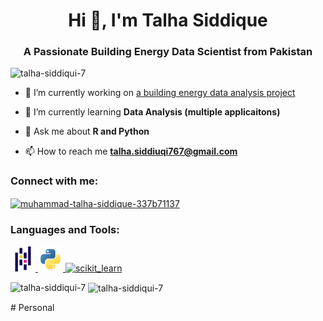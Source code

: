 <h1 align="center">Hi 👋, I'm Talha Siddique</h1>
<h3 align="center">A Passionate Building Energy Data Scientist from Pakistan</h3>

<p align="left"> <img src="https://komarev.com/ghpvc/?username=talha-siddiqui-7&label=Profile%20views&color=0e75b6&style=flat" alt="talha-siddiqui-7" /> </p>

- 🔭 I’m currently working on [a building energy data analysis project](https://github.com/talha-siddiqui-7/Beta-Building-analysis)

- 🌱 I’m currently learning **Data Analysis (multiple applicaitons)**

- 💬 Ask me about **R and Python**

- 📫 How to reach me **talha.siddiuqi767@gmail.com**

<h3 align="left">Connect with me:</h3>
<p align="left">
<a href="https://linkedin.com/in/muhammad-talha-siddique-337b71137" target="blank"><img align="center" src="https://raw.githubusercontent.com/rahuldkjain/github-profile-readme-generator/master/src/images/icons/Social/linked-in-alt.svg" alt="muhammad-talha-siddique-337b71137" height="30" width="40" /></a>
</p>

<h3 align="left">Languages and Tools:</h3>
<p align="left"> <a href="https://pandas.pydata.org/" target="_blank" rel="noreferrer"> <img src="https://raw.githubusercontent.com/devicons/devicon/2ae2a900d2f041da66e950e4d48052658d850630/icons/pandas/pandas-original.svg" alt="pandas" width="40" height="40"/> </a> <a href="https://www.python.org" target="_blank" rel="noreferrer"> <img src="https://raw.githubusercontent.com/devicons/devicon/master/icons/python/python-original.svg" alt="python" width="40" height="40"/> </a> <a href="https://scikit-learn.org/" target="_blank" rel="noreferrer"> <img src="https://upload.wikimedia.org/wikipedia/commons/0/05/Scikit_learn_logo_small.svg" alt="scikit_learn" width="40" height="40"/> </a> </p>

<p><img align="left" src="https://github-readme-stats.vercel.app/api/top-langs?username=talha-siddiqui-7&show_icons=true&locale=en&layout=compact" alt="talha-siddiqui-7" /></p>

<p>&nbsp;<img align="center" src="https://github-readme-stats.vercel.app/api?username=talha-siddiqui-7&show_icons=true&locale=en" alt="talha-siddiqui-7" /></p>
# Personal
